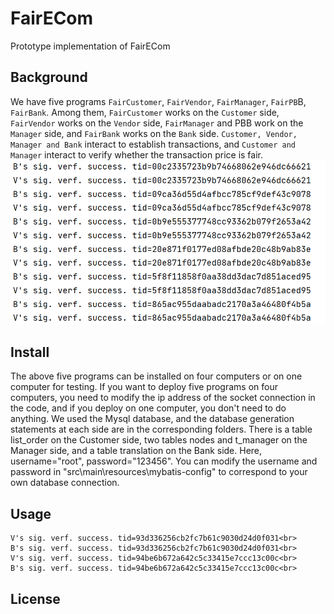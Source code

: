 # FairECom
 Prototype implementation of FairECom 

## Background
We have five programs `FairCustomer`, `FairVendor`, `FairManager`, `FairPB`B, `FairBank`. Among them, `FairCustomer` works on the `Customer` side, `FairVendor` works on the `Vendor` side, `FairManager` and PBB work on the `Manager` side, and `FairBank` works on the `Bank` side. `Customer, Vendor, Manager and Bank` interact to establish transactions, and `Customer and Manager` interact to verify whether the transaction price is fair. <br>
![Network model of FairECom](./image/fig1.png "Network model of FairECom")

## Install
The above five programs can be installed on four computers or on one computer for testing. If you want to deploy five programs on four computers, you need to modify the ip address of the socket connection in the code, and if you deploy on one computer, you don't need to do anything. 
We used the Mysql database, and the database generation statements at each side are in the corresponding folders. There is a table list_order on the Customer side, two tables nodes and t_manager on the Manager side, and a table translation on the Bank side. Here, username="root", password="123456". You can modify the username and password in "src\main\resources\mybatis-config" to correspond to your own database connection. 

## Usage
    V's sig. verf. success. tid=93d336256cb2fc7b61c9030d24d0f031<br>
    B's sig. verf. success. tid=93d336256cb2fc7b61c9030d24d0f031<br>
    V's sig. verf. success. tid=94be6b672a642c5c33415e7ccc13c00c<br>
    B's sig. verf. success. tid=94be6b672a642c5c33415e7ccc13c00c<br>
## License
